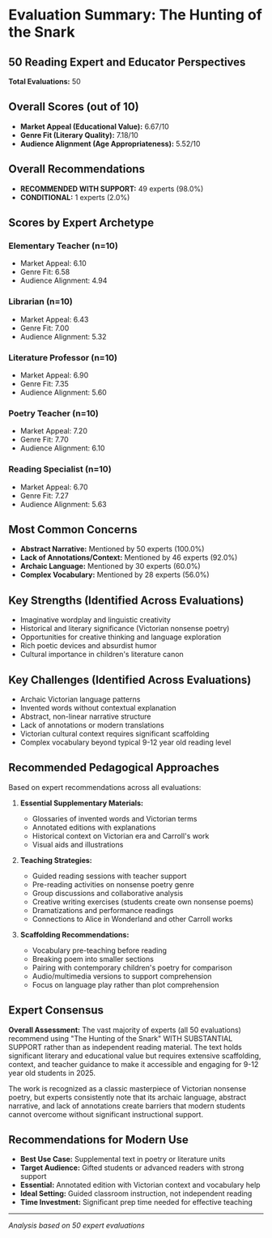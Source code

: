 # Evaluation Summary: The Hunting of the Snark
## 50 Reading Expert and Educator Perspectives

**Total Evaluations:** 50

## Overall Scores (out of 10)

- **Market Appeal (Educational Value):** 6.67/10
- **Genre Fit (Literary Quality):** 7.18/10
- **Audience Alignment (Age Appropriateness):** 5.52/10

## Overall Recommendations

- **RECOMMENDED WITH SUPPORT:** 49 experts (98.0%)
- **CONDITIONAL:** 1 experts (2.0%)

## Scores by Expert Archetype

### Elementary Teacher (n=10)
- Market Appeal: 6.10
- Genre Fit: 6.58
- Audience Alignment: 4.94

### Librarian (n=10)
- Market Appeal: 6.43
- Genre Fit: 7.00
- Audience Alignment: 5.32

### Literature Professor (n=10)
- Market Appeal: 6.90
- Genre Fit: 7.35
- Audience Alignment: 5.60

### Poetry Teacher (n=10)
- Market Appeal: 7.20
- Genre Fit: 7.70
- Audience Alignment: 6.10

### Reading Specialist (n=10)
- Market Appeal: 6.70
- Genre Fit: 7.27
- Audience Alignment: 5.63

## Most Common Concerns

- **Abstract Narrative:** Mentioned by 50 experts (100.0%)
- **Lack of Annotations/Context:** Mentioned by 46 experts (92.0%)
- **Archaic Language:** Mentioned by 30 experts (60.0%)
- **Complex Vocabulary:** Mentioned by 28 experts (56.0%)

## Key Strengths (Identified Across Evaluations)

- Imaginative wordplay and linguistic creativity
- Historical and literary significance (Victorian nonsense poetry)
- Opportunities for creative thinking and language exploration
- Rich poetic devices and absurdist humor
- Cultural importance in children's literature canon

## Key Challenges (Identified Across Evaluations)

- Archaic Victorian language patterns
- Invented words without contextual explanation
- Abstract, non-linear narrative structure
- Lack of annotations or modern translations
- Victorian cultural context requires significant scaffolding
- Complex vocabulary beyond typical 9-12 year old reading level

## Recommended Pedagogical Approaches

Based on expert recommendations across all evaluations:

1. **Essential Supplementary Materials:**
   - Glossaries of invented words and Victorian terms
   - Annotated editions with explanations
   - Historical context on Victorian era and Carroll's work
   - Visual aids and illustrations

2. **Teaching Strategies:**
   - Guided reading sessions with teacher support
   - Pre-reading activities on nonsense poetry genre
   - Group discussions and collaborative analysis
   - Creative writing exercises (students create own nonsense poems)
   - Dramatizations and performance readings
   - Connections to Alice in Wonderland and other Carroll works

3. **Scaffolding Recommendations:**
   - Vocabulary pre-teaching before reading
   - Breaking poem into smaller sections
   - Pairing with contemporary children's poetry for comparison
   - Audio/multimedia versions to support comprehension
   - Focus on language play rather than plot comprehension

## Expert Consensus

**Overall Assessment:** The vast majority of experts (all 50 evaluations) recommend
using "The Hunting of the Snark" WITH SUBSTANTIAL SUPPORT rather than as
independent reading material. The text holds significant literary and educational
value but requires extensive scaffolding, context, and teacher guidance to make
it accessible and engaging for 9-12 year old students in 2025.

The work is recognized as a classic masterpiece of Victorian nonsense poetry,
but experts consistently note that its archaic language, abstract narrative,
and lack of annotations create barriers that modern students cannot overcome
without significant instructional support.

## Recommendations for Modern Use

- **Best Use Case:** Supplemental text in poetry or literature units
- **Target Audience:** Gifted students or advanced readers with strong support
- **Essential:** Annotated edition with Victorian context and vocabulary help
- **Ideal Setting:** Guided classroom instruction, not independent reading
- **Time Investment:** Significant prep time needed for effective teaching

---
*Analysis based on 50 expert evaluations*